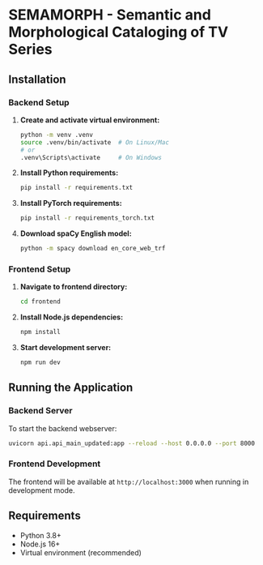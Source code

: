 # SEMAMORPH - Semantic and Morphological Cataloging of TV Series

## Installation

### Backend Setup

1. **Create and activate virtual environment:**
   ```bash
   python -m venv .venv
   source .venv/bin/activate  # On Linux/Mac
   # or
   .venv\Scripts\activate     # On Windows
   ```

2. **Install Python requirements:**
   ```bash
   pip install -r requirements.txt
   ```

3. **Install PyTorch requirements:**
   ```bash
   pip install -r requirements_torch.txt
   ```

4. **Download spaCy English model:**
   ```bash
   python -m spacy download en_core_web_trf
   ```

### Frontend Setup

1. **Navigate to frontend directory:**
   ```bash
   cd frontend
   ```

2. **Install Node.js dependencies:**
   ```bash
   npm install
   ```

3. **Start development server:**
   ```bash
   npm run dev
   ```

## Running the Application

### Backend Server

To start the backend webserver:

```bash
uvicorn api.api_main_updated:app --reload --host 0.0.0.0 --port 8000
```

### Frontend Development

The frontend will be available at `http://localhost:3000` when running in development mode.

## Requirements

- Python 3.8+
- Node.js 16+
- Virtual environment (recommended)


